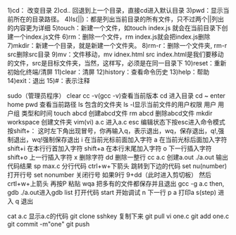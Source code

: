 1)cd： 改变目录
2)cd.. 回退到上一个目录，直接cd进入默认目录
3)pwd：显示当前所在的目录路径。
4)ls(||)：都是列出当前目录的所有文件，只不过两个||列出的内容更为详细
5)touch：新建一个文件，如touch index.js 就会在当前目录下创建一个index.js文件
6)rm：删除一个文件，rm index.js就会把index.js删除
7)mkdir：新建一个目录，就是新建一个文件夹。
8)rm-r：删除一个文件夹, rm-r src删除src目录
9)mv：文件移动，mv idnex.html src index.html是我们要移动的文件，src是目标文件夹，当然，这样写，必须是在同一目录下
10)reset：重新初始化终端/清屏
11)clear：清屏
12)history：查看命令历史
13)help：帮助
14)exit：退出
15)#：表示注释




    
sudo（管理员程序）
clear
cc -v(gcc -v)查看当前版本
cd 进入目录
cd ~ enter home
pwd 查看当前路径
ls 包含的文件夹
ls -l显示当前文件的用户权限 用户 用户组 类型和时间
touch abcd 创建abcd文件
rm abcd 删除abcd文件
mkdir workspace 创建文件夹
vim(vi) a.c 进入a.c
esc 编辑状态下按esc进入命令模式
按shift+：   这时左下角出现冒号，你再输入q，表示退出，wq，保存退出，q!,强制退出，wq!强制保存退出
i 在当前光标前面加入字符
a 在当前光标后面加入字符
shift+i 在本行行首加入字符
shift+a 在本行末尾加入字符
o 下一行插入字符
shift+o 上一行插入字符
x 删除字符
dd 删除一整行
cc a.c 创建a.out
./a.out 输出代码结果
sp max.c 分行代码
ctrl+w+下箭头 跳转到下边的代码
set nu(number) 打开行号
set nonumber 关闭行号
如果9行 9+dd（此时进入剪切板） 然后crtl+w+上箭头 再按P 粘贴
wqa 把多有的文件都保存并且退出
gcc -g a.c then, gdb ./a.out进入gdb
list 打开代码
start 开始调试
n 下一行
p a 打印a
s(step) 进入
q 退出




cat a.c 显示a.c的代码
git clone sshkey 复制下来
git pull
vi one.c
git add one.c
git commit -m"one"
git push
 
